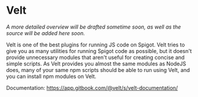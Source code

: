 # Velt
*A more detailed overview will be drafted sometime soon, as well as the source will be added here soon.*

Velt is one of the best plugins for running JS code on Spigot. Velt tries to give you as many utilities for running Spigot code as possible, but it doesn't provide unnecessary modules that aren't useful for creating concise and simple scripts.
As Velt provides you almost the same modules as NodeJS does, many of your same npm scripts should be able to run using Velt, and you can install npm modules on Velt.

Documentation: https://app.gitbook.com/@velt/s/velt-documentation/
